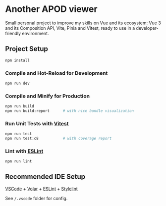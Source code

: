 # Another APOD viewer

Small personal project to improve my skills on Vue and its ecosystem: Vue 3 and its Composition API, Vite, Pinia and Vitest, ready to use in a developer-friendly environment.

## Project Setup

```sh
npm install
```

### Compile and Hot-Reload for Development

```sh
npm run dev
```

### Compile and Minify for Production

```sh
npm run build
npm run build:report      # with nice bundle visualization
```

### Run Unit Tests with [Vitest](https://vitest.dev/)

```sh
npm run test
npm run test:c8           # with coverage report
```

### Lint with [ESLint](https://eslint.org/)

```sh
npm run lint
```

## Recommended IDE Setup

[VSCode](https://code.visualstudio.com/) + [Volar](https://marketplace.visualstudio.com/items?itemName=Vue.volar) + [ESLint](https://marketplace.visualstudio.com/items?itemName=dbaeumer.vscode-eslint) + [Stylelint](https://marketplace.visualstudio.com/items?itemName=stylelint.vscode-stylelint)

See `/.vscode` folder for config.